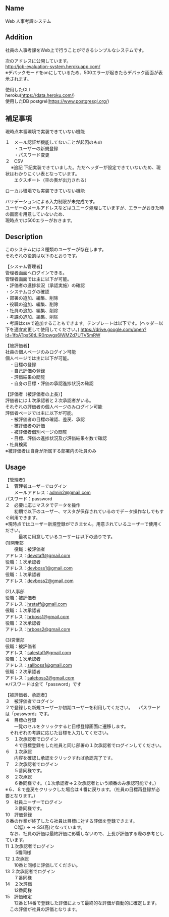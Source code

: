 ## Name  
Web 人事考課システム  

## Addition  
社員の人事考課をWeb上で行うことができるシンプルなシステムです。 

次のアドレスに公開しています。  
http://job-evaluation-system.herokuapp.com/  
※デバックモードをonにしているため、500エラーが起きたらデバック画面が表示されます。　　

使用したCLI  
heroku(https://data.heroku.com/)  
使用したDB
postgrel(https://www.postgresql.org/) 

## 補足事項  
現時点本番環境で実装できていない機能  

１　メール認証が機能してないことが起因のもの  
　　・ユーザーの新規登録  
　　・パスワード変更  
２　CSV  
　 ※追記
   下記実装できていました。ただヘッダーが設定できていないため、現状はわかりにくい表となっています。  
　　エクスポート（空の表が出力される）  

ローカル環境でも実装できていない機能  

バリデーションによる入力制限が未完成です。  
ユーザーのメールアドレスなどはユニーク処理していますが、エラーがおきた時の画面を用意していないため、  
現時点では500エラーがおきます。  

## Description  
このシステムには３種類のユーザーが存在します。  
それぞれの役割は以下のとおりです。  

【システム管理者】  
管理者画面へログインできる。  
管理者画面では主に以下が可能。  
  ・評価者の進捗状況（承認実施）の確認  
  ・システムログの確認  
  ・部署の追加、編集、削除  
  ・役職の追加、編集、削除  
  ・社員の追加、編集、削除  
  ・考課の追加、編集、削除  
  ・考課はcsvで追加することもできます。テンプレートは以下です。(ヘッダー以下を適宜変更して使用してください。)
  https://drive.google.com/open?id=1fbATps58tLIR0rpwgs6lWMZd7UTV5mRW

【被評価者】  
社員の個人ページのみログイン可能  
個人ページでは主に以下が可能。  
　・目標の登録  
　・自己評価の登録  
　・評価結果の閲覧  
　・自身の目標・評価の承認進捗状況の確認  

【評価者（被評価者の上長）】  
評価者には１次承認者と２次承認者がいる。  
それぞれの評価者の個人ページのみログイン可能  
評価者ページでは主に以下が可能。  
　・被評価者の目標の確認、差戻、承認  
　・被評価者の評価  
　・被評価者個別ページの閲覧  
　・目標、評価の進捗状況及び評価結果を数で確認  
  ・社員検索  
 ※被評価者は自身が所属する部署内の社員のみ  
 
## Usage  
【管理者】  
１　管理者ユーザーでログイン  
　　メールアドレス：admin2@gmail.com  
    パスワード：password  
２　必要に応じマスタでデータを操作  
　　初期で以下のユーザー、マスタが保存されているのでデータ操作なしでもすぐ利用できます。  
   ※現時点ではユーザー新規登録ができません。用意されているユーザーで使用ください。  
　　　最初に用意しているユーザーは以下の通りです。  
   (1)開発部  
   　　役職：被評価者  
      アドレス：devstaff@gmail.com  
      役職：１次承認者  
      アドレス：devboss1@gmail.com  
      役職：１次承認者    
      アドレス：devboss2@gmail.com  
      
  (2)人事部  
      役職：被評価者  
      アドレス：hrstaff@gmail.com  
      役職：１次承認者    
      アドレス：hrboss1@gmail.com  
      役職：２次承認者    
      アドレス：hrboss2@gmail.com  

  (3)営業部  
      役職：被評価者  
      アドレス：salestaff@gmail.com  
      役職：１次承認者   
      アドレス：sallboss1@gmail.com  
      役職：２次承認者   
      アドレス：saleboss2@gmail.com  
※パスワードは全て「password」です  

【被評価者、承認者】  
３　被評価者でログイン  
   ２で登録した新規ユーザーか初期ユーザーを利用してください。
  　パスワードは「password」です。  
４　目標の登録  
　　一覧のセルをクリックすると目標登録画面に遷移します。  
  　それぞれの考課に応じた目標を入力してください。  
５　１次承認者でログイン  
　　４で目標登録をした社員と同じ部署の１次承認者でログインしてください。  
６　１次承認  
　　内容を確認し承認をクリックすれば承認完了です。  
７　２次承認者でログイン  
　　５番同様です。  
８　２次承認  
　　６番同様です。（１次承認者⇒２次承認者という順番のみ承認可能です。）  
  ※６、８で差戻をクリックした場合は４番に戻ります。（社員の目標再登録が必要となります。）  
９　社員ユーザーでログイン  
　　３番同様です。  
10　評価登録  
   ８番の作業が終了したら社員は目標に対する評価を登録できます。  
　　C(低) → → SS(高)となっています。  
  　なお、社員の評価は最終評価に影響しないので、上長が評価する際の参考としています。  
11  １次承認者でログイン  
　　 5番同様  
12  １次承認  
　　10番と同様に評価してください。  
13  ２次承認者でログイン  
　　７番同様  
14　２次評価  
　　12番同様  
15　評価確定  
　　12番と14番で登録した評価によって最終的な評価が自動的に確定します。  
  　この評価が社員の評価となります。  
